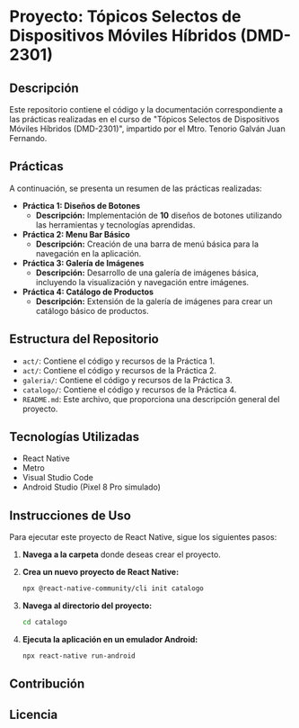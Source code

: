 # Proyecto: Tópicos Selectos de Dispositivos Móviles Híbridos (DMD-2301)

## Descripción

Este repositorio contiene el código y la documentación correspondiente a las prácticas realizadas en el curso de "Tópicos Selectos de Dispositivos Móviles Híbridos (DMD-2301)", impartido por el Mtro. Tenorio Galván Juan Fernando.

## Prácticas

A continuación, se presenta un resumen de las prácticas realizadas:

*   **Práctica 1: Diseños de Botones**
    *   **Descripción:** Implementación de **10** diseños de botones utilizando las herramientas y tecnologías aprendidas.
*   **Práctica 2: Menu Bar Básico**
    *   **Descripción:** Creación de una barra de menú básica para la navegación en la aplicación.
*   **Práctica 3: Galería de Imágenes**
    *   **Descripción:** Desarrollo de una galería de imágenes básica, incluyendo la visualización y navegación entre imágenes.
*   **Práctica 4: Catálogo de Productos**
    *   **Descripción:** Extensión de la galería de imágenes para crear un catálogo básico de productos.

## Estructura del Repositorio

*   `act/`: Contiene el código y recursos de la Práctica 1.
*   `act/`: Contiene el código y recursos de la Práctica 2.
*   `galeria/`: Contiene el código y recursos de la Práctica 3.
*   `catalogo/`: Contiene el código y recursos de la Práctica 4.
*   `README.md`: Este archivo, que proporciona una descripción general del proyecto.

## Tecnologías Utilizadas

*   React Native
*   Metro
*   Visual Studio Code
*   Android Studio (Pixel 8 Pro simulado)

## Instrucciones de Uso

Para ejecutar este proyecto de React Native, sigue los siguientes pasos:

1.  **Navega a la carpeta** donde deseas crear el proyecto.
2.  **Crea un nuevo proyecto de React Native:**

    ```bash
    npx @react-native-community/cli init catalogo
    ```

3.  **Navega al directorio del proyecto:**

    ```bash
    cd catalogo
    ```

4.  **Ejecuta la aplicación en un emulador Android:**

    ```bash
    npx react-native run-android
    ```

## Contribución


## Licencia






